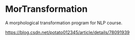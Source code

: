 # MorTransformation
A morphological transformation program for NLP course.

https://blog.csdn.net/potato012345/article/details/78091939

